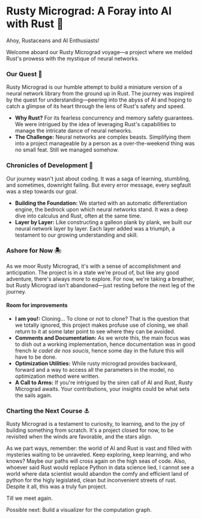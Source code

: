 # Rusty Micrograd: A Foray into AI with Rust 🚀

Ahoy, Rustaceans and AI Enthusiasts!

Welcome aboard our Rusty Micrograd voyage—a project where we melded Rust's prowess with the mystique of neural networks.

### Our Quest 🧭

Rusty Micrograd is our humble attempt to build a miniature version of a neural network library from the ground up in Rust. The journey was inspired by the quest for understanding—peering into the abyss of AI and hoping to catch a glimpse of its heart through the lens of Rust's safety and speed.

- **Why Rust?** For its fearless concurrency and memory safety guarantees. We were intrigued by the idea of leveraging Rust's capabilities to manage the intricate dance of neural networks.
- **The Challenge:** Neural networks are complex beasts. Simplifying them into a project manageable by a person as a over-the-weekend thing was no small feat. Still we managed somehow.

### Chronicles of Development 📖

Our journey wasn't just about coding. It was a saga of learning, stumbling, and sometimes, downright failing. But every error message, every segfault was a step towards our goal.

- **Building the Foundation:** We started with an automatic differentiation engine, the bedrock upon which neural networks stand. It was a deep dive into calculus and Rust, often at the same time.
- **Layer by Layer:** Like constructing a galleon plank by plank, we built our neural network layer by layer. Each layer added was a triumph, a testament to our growing understanding and skill.

### Ashore for Now 🏝️

As we moor Rusty Micrograd, it's with a sense of accomplishment and anticipation. The project is in a state we're proud of, but like any good adventure, there's always more to explore. For now, we're taking a breather, but Rusty Micrograd isn't abandoned—just resting before the next leg of the journey.

#### Room for improvements
- **I am you!:** Cloning... To clone or not to clone? That is the question that we totally ignored, this project makes profuse use of cloning, we shall return to it at some later point to see where they can be avoided.
- **Comments and Documentation:** As we wrote this, the main focus was to dish out a working implementation, hence documentation was in good french *le cadet de nos soucis*, hence some day in the future this will have to be done.
- **Optimization Utilities:** While rusty micrograd provides backward, forward and a way to access all the parameters in the model, no optimization method were written. 
- **A Call to Arms:** If you're intrigued by the siren call of AI and Rust, Rusty Micrograd awaits. Your contributions, your insights could be what sets the sails again.

### Charting the Next Course ⚓

Rusty Micrograd is a testament to curiosity, to learning, and to the joy of building something from scratch. It's a project closed for now, to be revisited when the winds are favorable, and the stars align.

As we part ways, remember: the world of AI and Rust is vast and filled with mysteries waiting to be unraveled. Keep exploring, keep learning, and who knows? Maybe our paths will cross again on the high seas of code.
Also, whoever said Rust would replace Python in data science lied, I cannot see a world where data scientist would abandon the comfy and efficient land of python for the higly legislated, clean but inconvenient streets of rust.
Despite it all, this was a truly fun project.

Till we meet again.

Possible next: Build a visualizer for the computation graph.
